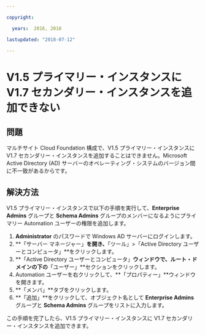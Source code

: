 ```yaml
---

copyright:

  years:  2016, 2018

lastupdated: "2018-07-12"

---
```


# V1.5 プライマリー・インスタンスに V1.7 セカンダリー・インスタンスを追加できない

## 問題
マルチサイト Cloud Foundation 構成で、V1.5 プライマリー・インスタンスに V1.7 セカンダリー・インスタンスを追加することはできません。Microsoft Active Directory (AD) サーバーのオペレーティング・システムのバージョン間に不一致があるからです。

## 解決方法
V1.5 プライマリー・インスタンスで以下の手順を実行して、**Enterprise Admins** グループと **Schema Admins** グループのメンバーになるようにプライマリー Automation ユーザーの権限を追加します。

1. **Administrator** のパスワードで Windows AD サーバーにログインします。
2. **「サーバー マネージャー」**を開き、**「ツール」>「Active Directory ユーザーとコンピュータ」**をクリックします。
4. **「Active Directory ユーザーとコンピュータ」**ウィンドウで、ルート・ドメインの下の**「ユーザー」**セクションをクリックします。
5. Automation ユーザーを右クリックして、**「プロパティー」**ウィンドウを開きます。
6. **「メンバ」**タブをクリックします。
7. **「追加」**をクリックして、オブジェクト名として **Enterprise Admins** グループと **Schema Admins** グループをリストに入力します。  

この手順を完了したら、V1.5 プライマリー・インスタンスに V1.7 セカンダリー・インスタンスを追加できます。
